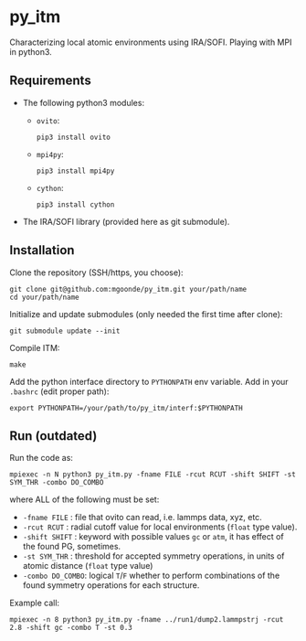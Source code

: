 # py_itm

Characterizing local atomic environments using IRA/SOFI.
Playing with MPI in python3.

## Requirements

 - The following python3 modules:
   - `ovito`:

     ```
     pip3 install ovito
     ```

   - `mpi4py`:
     ```
     pip3 install mpi4py
     ```

   - `cython`:
     ```
     pip3 install cython
     ```
 - The IRA/SOFI library (provided here as git submodule).

## Installation

Clone the repository (SSH/https, you choose):

```
git clone git@github.com:mgoonde/py_itm.git your/path/name
cd your/path/name
```

Initialize and update submodules (only needed the first time after clone):

```
git submodule update --init
```

Compile ITM:

```
make
```

Add the python interface directory to `PYTHONPATH` env variable. Add in your `.bashrc` (edit proper path):

```
export PYTHONPATH=/your/path/to/py_itm/interf:$PYTHONPATH
```

## Run (outdated)

Run the code as:

```
mpiexec -n N python3 py_itm.py -fname FILE -rcut RCUT -shift SHIFT -st SYM_THR -combo DO_COMBO
```

where ALL of the following must be set:
 - `-fname FILE`    : file that ovito can read, i.e. lammps data, xyz, etc.
 - `-rcut RCUT`     : radial cutoff value for local environments (`float` type value).
 - `-shift SHIFT`   : keyword with possible values `gc` or `atm`, it has effect of the found PG, sometimes.
 - `-st SYM_THR`    : threshold for accepted symmetry operations, in units of atomic distance (`float` type value)
 - `-combo DO_COMBO`: logical `T`/`F` whether to perform combinations of the found symmetry operations for each structure.

Example call:

```
mpiexec -n 8 python3 py_itm.py -fname ../run1/dump2.lammpstrj -rcut 2.8 -shift gc -combo T -st 0.3
```


